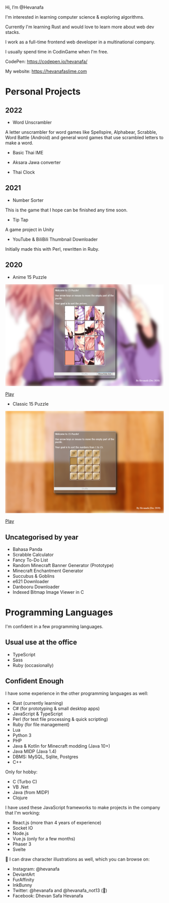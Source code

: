 Hi, I’m @Hevanafa

I'm interested in learning computer science & exploring algorithms.

Currently I'm learning Rust and would love to learn more about web dev stacks.

I work as a full-time frontend web developer in a multinational company.

I usually spend time in CodinGame when I'm free.

CodePen: https://codepen.io/hevanafa/

My website: https://hevanafaslime.com

# Personal Projects

## 2022

- Word Unscrambler

A letter unscrambler for word games like Spellspire, Alphabear, Scrabble, Word Battle (Android) and general word games that use scrambled letters to make a word.

- Basic Thai IME

- Aksara Jawa converter

- Thai Clock

## 2021

- Number Sorter

This is the game that I hope can be finished any time soon.

- Tip Tap

A game project in Unity

- YouTube & BiliBili Thumbnail Downloader

Initially made this with Perl, rewritten in Ruby.

## 2020

- Anime 15 Puzzle


![anime 15 puzzle](./anime_15_puzzle.png)

[Play](https://codepen.io/hevanafa/pen/MWjoaVj)

- Classic 15 Puzzle

![classic 15 puzzle](./classic_15_puzzle.png)

[Play](https://codepen.io/hevanafa/pen/jOMmxKY)


## Uncategorised by year

- Bahasa Panda
- Scrabble Calculator
- Fancy To-Do List
- Random Minecraft Banner Generator (Prototype)
- Minecraft Enchantment Generator
- Succubus & Goblins
- e621 Downloader
- Danbooru Downloader
- Indexed Bitmap Image Viewer in C

# Programming Languages

I'm confident in a few programming languages.

## Usual use at the office
- TypeScript
- Sass
- Ruby (occasionally)

## Confident Enough

I have some experience in the other programming languages as well:

- Rust (currently learning)
- C# (for prototyping & small desktop apps)
- JavaScript & TypeScript
- Perl (for text file processing & quick scripting)
- Ruby (for file management)
- Lua
- Python 3
- PHP
- Java & Kotlin for Minecraft modding (Java 10+)
- Java MIDP (Java 1.4)
- DBMS: MySQL, Sqlite, Postgres
- C++

Only for hobby:

- C (Turbo C)
- VB .Net
- Java (from MIDP)
- Clojure

I have used these JavaScript frameworks to make projects in the company that I'm working:

- React.js (more than 4 years of experience)
- Socket IO
- Node.js
- Vue.js (only for a few months)
- Phaser 3
- Svelte

🎨 I can draw character illustrations as well, which you can browse on:

- Instagram: @hevanafa
- DeviantArt
- FurAffinity
- InkBunny
- Twitter: @hevanafa and @hevanafa_not13 (🔞)
- Facebook: Dhevan Safa Hevanafa



<!---
Hevanafa/Hevanafa is a ✨ special ✨ repository because its `README.md` (this file) appears on your GitHub profile.
You can click the Preview link to take a look at your changes.
--->
